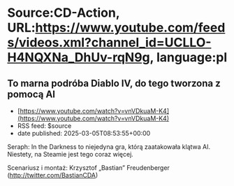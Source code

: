 # Source:CD-Action, URL:https://www.youtube.com/feeds/videos.xml?channel_id=UCLLO-H4NQXNa_DhUv-rqN9g, language:pl

## To marna podróba Diablo IV, do tego tworzona z pomocą AI
 - [https://www.youtube.com/watch?v=vnVDkuaM-K4](https://www.youtube.com/watch?v=vnVDkuaM-K4)
 - RSS feed: $source
 - date published: 2025-03-05T08:53:55+00:00

Seraph: In the Darkness to niejedyna gra, którą zaatakowała klątwa AI. Niestety, na Steamie jest tego coraz więcej.

Scenariusz i montaż: Krzysztof „Bastian” Freudenberger (http://twitter.com/BastianCDA)

